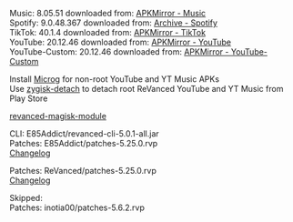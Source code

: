 Music: 8.05.51
downloaded from: [APKMirror - Music](https://www.apkmirror.com/apk/google-inc/youtube-music/youtube-music-8-05-51-release/youtube-music-8-05-51-android-apk-download/)  
Spotify: 9.0.48.367
downloaded from: [Archive - Spotify](https://archive.org/download/e85-apks/apks/com.spotify.music)  
TikTok: 40.1.4
downloaded from: [APKMirror - TikTok](https://www.apkmirror.com/apk/tiktok-pte-ltd/tik-tok-including-musical-ly/tiktok-40-1-4-release/tiktok-40-1-4-2-android-apk-download/)  
YouTube: 20.12.46
downloaded from: [APKMirror - YouTube](https://www.apkmirror.com/apk/google-inc/youtube/youtube-20-12-46-release/youtube-20-12-46-2-android-apk-download/)  
YouTube-Custom: 20.12.46
downloaded from: [APKMirror - YouTube-Custom](https://www.apkmirror.com/)  

Install [Microg](https://github.com/ReVanced/GmsCore/releases) for non-root YouTube and YT Music APKs  
Use [zygisk-detach](https://github.com/j-hc/zygisk-detach) to detach root ReVanced YouTube and YT Music from Play Store  

[revanced-magisk-module](https://github.com/E85Addict/revanced-magisk-module)
  
CLI: E85Addict/revanced-cli-5.0.1-all.jar  
Patches: E85Addict/patches-5.25.0.rvp  
[Changelog](https://github.com/E85Addict/revanced-patches/releases/tag/v5.25.0)

Patches: ReVanced/patches-5.25.0.rvp  
[Changelog](https://github.com/ReVanced/revanced-patches/releases/tag/v5.25.0)  

Skipped:  
Patches: inotia00/patches-5.6.2.rvp    
